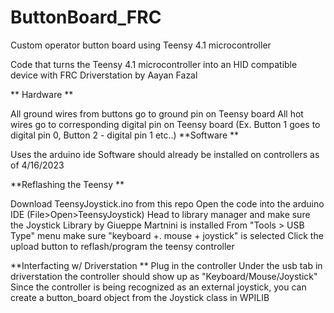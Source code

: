 # ButtonBoard_FRC
Custom operator button board using Teensy 4.1 microcontroller 

Code that turns the Teensy 4.1 microcontroller into an HID compatible device with FRC Driverstation by Aayan Fazal

** Hardware **

All ground wires from buttons go to ground pin on Teensy board
All hot wires go to corresponding digital pin on Teensy board
(Ex. Button 1 goes to digital pin 0, Button 2 - digital pin 1 etc..)
**Software **

Uses the arduino ide
Software should already be installed on controllers as of 4/16/2023

**Reflashing the Teensy **

Download TeensyJoystick.ino from this repo
Open the code into the arduino IDE (File>Open>TeensyJoystick)
Head to library manager and make sure the Joystick Library by Giueppe Martnini is installed
From "Tools > USB Type" menu make sure "keyboard +. mouse + joystick" is selected
Click the upload button to reflash/program the teensy controller

**Interfacting w/ Driverstation **
Plug in the controller
Under the usb tab in driverstation the controller should show up as "Keyboard/Mouse/Joystick"
Since the controller is being recognized as an external joystick, you can create a button_board object from the Joystick class in WPILIB

